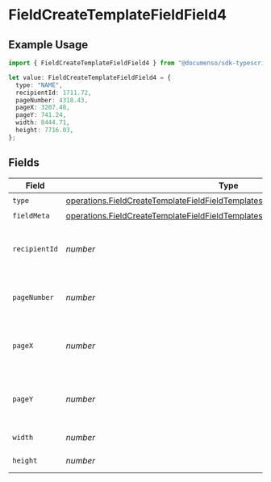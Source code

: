# FieldCreateTemplateFieldField4

## Example Usage

```typescript
import { FieldCreateTemplateFieldField4 } from "@documenso/sdk-typescript/models/operations";

let value: FieldCreateTemplateFieldField4 = {
  type: "NAME",
  recipientId: 1711.72,
  pageNumber: 4318.43,
  pageX: 3207.48,
  pageY: 741.24,
  width: 8444.71,
  height: 7716.03,
};
```

## Fields

| Field                                                                                                                                                                            | Type                                                                                                                                                                             | Required                                                                                                                                                                         | Description                                                                                                                                                                      |
| -------------------------------------------------------------------------------------------------------------------------------------------------------------------------------- | -------------------------------------------------------------------------------------------------------------------------------------------------------------------------------- | -------------------------------------------------------------------------------------------------------------------------------------------------------------------------------- | -------------------------------------------------------------------------------------------------------------------------------------------------------------------------------- |
| `type`                                                                                                                                                                           | [operations.FieldCreateTemplateFieldFieldTemplatesFieldsRequestRequestBody4Type](../../models/operations/fieldcreatetemplatefieldfieldtemplatesfieldsrequestrequestbody4type.md) | :heavy_check_mark:                                                                                                                                                               | N/A                                                                                                                                                                              |
| `fieldMeta`                                                                                                                                                                      | [operations.FieldCreateTemplateFieldFieldTemplatesFieldsFieldMeta](../../models/operations/fieldcreatetemplatefieldfieldtemplatesfieldsfieldmeta.md)                             | :heavy_minus_sign:                                                                                                                                                               | N/A                                                                                                                                                                              |
| `recipientId`                                                                                                                                                                    | *number*                                                                                                                                                                         | :heavy_check_mark:                                                                                                                                                               | The ID of the recipient to create the field for.                                                                                                                                 |
| `pageNumber`                                                                                                                                                                     | *number*                                                                                                                                                                         | :heavy_check_mark:                                                                                                                                                               | The page number the field will be on.                                                                                                                                            |
| `pageX`                                                                                                                                                                          | *number*                                                                                                                                                                         | :heavy_check_mark:                                                                                                                                                               | The X coordinate of where the field will be placed.                                                                                                                              |
| `pageY`                                                                                                                                                                          | *number*                                                                                                                                                                         | :heavy_check_mark:                                                                                                                                                               | The Y coordinate of where the field will be placed.                                                                                                                              |
| `width`                                                                                                                                                                          | *number*                                                                                                                                                                         | :heavy_check_mark:                                                                                                                                                               | The width of the field.                                                                                                                                                          |
| `height`                                                                                                                                                                         | *number*                                                                                                                                                                         | :heavy_check_mark:                                                                                                                                                               | The height of the field.                                                                                                                                                         |